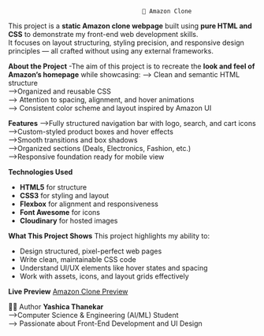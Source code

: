                                           🌟 Amazon Clone

This project is a **static Amazon clone webpage** built using **pure HTML and CSS** to demonstrate my front-end web development skills.  
It focuses on layout structuring, styling precision, and responsive design principles — all crafted without using any external frameworks.



**About the Project**
-The aim of this project is to recreate the **look and feel of Amazon’s homepage** while showcasing:
--> Clean and semantic HTML structure  
-->Organized and reusable CSS  
--> Attention to spacing, alignment, and hover animations  
--> Consistent color scheme and layout inspired by Amazon UI  



**Features**
-->Fully structured navigation bar with logo, search, and cart icons  
-->Custom-styled product boxes and hover effects  
-->Smooth transitions and box shadows  
-->Organized sections (Deals, Electronics, Fashion, etc.)  
-->Responsive foundation ready for mobile view  



**Technologies Used**
- **HTML5** for structure  
- **CSS3** for styling and layout  
- **Flexbox** for alignment and responsiveness  
- **Font Awesome** for icons  
- **Cloudinary** for hosted images  



**What This Project Shows**
This project highlights my ability to:
- Design structured, pixel-perfect web pages  
- Write clean, maintainable CSS code  
- Understand UI/UX elements like hover states and spacing  
- Work with assets, icons, and layout grids effectively  


**Live Preview**
[Amazon Clone Preview](https://yashicathanekar.github.io/amazon-clone/)



👩‍💻 Author
**Yashica Thanekar**  
-->Computer Science & Engineering (AI/ML) Student  
--> Passionate about Front-End Development and UI Design  



